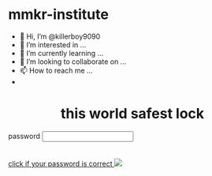 # mmkr-institute
- 👋 Hi, I’m @killerboy9090
- 👀 I’m interested in ...
- 🌱 I’m currently learning ...
- 💞️ I’m looking to collaborate on ...
- 📫 How to reach me ...
- <html>
<body>
<h1 align="center"> this world safest lock </h1> 
password <input type="password" place holder="enter passsword">
<br>
<br>
<br>
<a href="C:\Users\lenovo\Desktop\python\ha[jh hr.png">
click if your password is correct 
</a>
<img src="C:\Users\lenovo\Pictures\download.jpg"> 
</body>
</html>

<!---
killerboy9090/killerboy9090 is a ✨ special ✨ repository because its `README.md` (this file) appears on your GitHub profile.
You can click the Preview link to take a look at your changes.
--->
